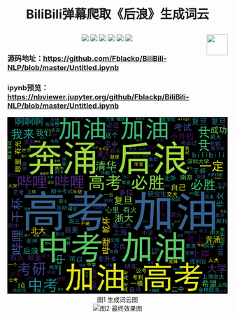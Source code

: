 # <p align="center">BiliBili弹幕爬取《后浪》生成词云</p>


<p align="center">
    <a href="https://github.com/Fblackp/BiliBili-NLP"><img src="https://img.shields.io/badge/status-closed-yellow.svg"></a>
    <a href="https://github.com/python/cpython"><img src="https://img.shields.io/badge/Python-3.7-FF1493.svg"></a>
    <a href="https://github.com/Fblackp/BiliBili-NLP"><img src="https://img.shields.io/github/repo-size/Fblackp/BiliBili-NLP"></a>
    <a href="https://github.com/Fblackp/BiliBili-NLP/graphs/contributors"><img src="https://img.shields.io/github/contributors/Fblackp/BiliBili-NLP?color=blue"></a>
    <a href="https://github.com/Fblackp/BiliBili-NLP/stargazers"><img src="https://img.shields.io/github/stars/Fblackp/BiliBili-NLP?logo=github"></a>
    <a href="https://github.com/Fblackp/BiliBili-NLP/network/members"><img src="https://img.shields.io/github/forks/Fblackp/BiliBili-NLP?color=blue&logo=github"></a>
    <a href="https://www.python.org/"><img src="https://upload.wikimedia.org/wikipedia/commons/c/c3/Python-logo-notext.svg" align="right" height="48" width="48" ></a>
</p>

### 源码地址：https://github.com/Fblackp/BiliBili-NLP/blob/master/Untitled.ipynb

### ipynb预览：https://nbviewer.jupyter.org/github/Fblackp/BiliBili-NLP/blob/master/Untitled.ipynb



<td ><center><img src="media/danmu.png" >图1  生成词云图 </center></td>  
        


<td ><center><img src="media/danmu1.png"  >图2 最终效果图</center></td>
